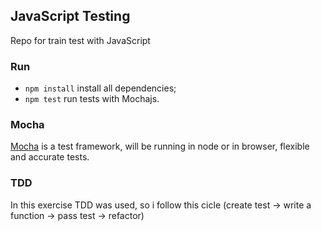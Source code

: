 ## JavaScript Testing

Repo for train test with JavaScript

### Run
- `npm install` install all dependencies;
- `npm test` run tests with Mochajs.

### Mocha
[Mocha](https://mochajs.org/) is a test framework, will be running in node or in browser, flexible and accurate tests.

### TDD 
In this exercise TDD was used, so i follow this cicle (create test -> write a function -> pass test -> refactor)